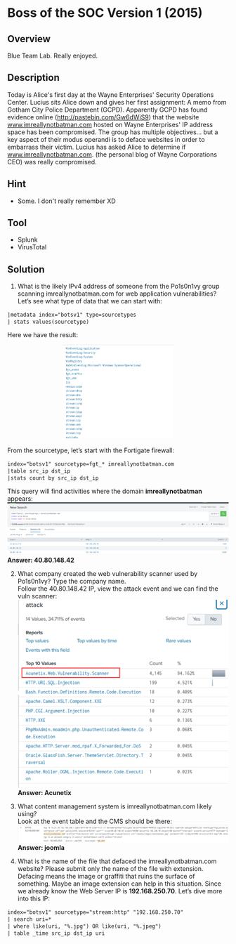 # Boss of the SOC Version 1 (2015) #
 
## Overview ##
Blue Team Lab. Really enjoyed.
 
## Description ##  

Today is Alice's first day at the Wayne Enterprises' Security Operations Center. Lucius sits Alice down and gives her first assignment: A memo from Gotham City Police Department (GCPD). Apparently GCPD has found evidence online (http://pastebin.com/Gw6dWjS9) that the website www.imreallynotbatman.com hosted on Wayne Enterprises' IP address space has been compromised. The group has multiple objectives... but a key aspect of their modus operandi is to deface websites in order to embarrass their victim. Lucius has asked Alice to determine if www.imreallynotbatman.com. (the personal blog of Wayne Corporations CEO) was really compromised.

## Hint ##  
- Some. I don't really remember XD

## Tool ##
- Splunk
- VirusTotal

## Solution ##
1. What is the likely IPv4 address of someone from the Po1s0n1vy group scanning imreallynotbatman.com for web application vulnerabilities?  
Let’s see what type of data that we can start with:
```text
|metadata index="botsv1" type=sourcetypes 
| stats values(sourcetype)
```
Here we have the result:  
<p align="center">
  <img src="image/image.png" alt="Cool" width="50%" />
</p>


From the sourcetype, let’s start with the Fortigate firewall:  
```text
index="botsv1" sourcetype=fgt_* imreallynotbatman.com 
|table src_ip dst_ip
|stats count by src_ip dst_ip
```  
This query will find activities where the domain **imreallynotbatman** appears:  
![Cool](image/image1.png)   
**Answer: 40.80.148.42**  

2. What company created the web vulnerability scanner used by Po1s0n1vy? Type the company name.  
Follow the 40.80.148.42 IP, view the attack event and we can find the vuln scanner:   
![Cool](image/Picture2.png)  
**Answer: Acunetix**  

3. What content management system is imreallynotbatman.com likely using?  
Look at the event table and the CMS should be there:  
![Cool](image/Picture3.png)  
**Answer: joomla**  

4. What is the name of the file that defaced the imreallynotbatman.com website? Please submit only the name of the file with extension.  
Defacing means the image or graffiti that ruins the surface of something. Maybe an image extension can help in this situation. Since we already know the Web Server IP is **192.168.250.70**. Let’s dive more into this IP:
```text
index="botsv1" sourcetype="stream:http" "192.168.250.70"
| search uri=*
| where like(uri, "%.jpg") OR like(uri, "%.jpeg")
| table _time src_ip dst_ip uri
```




